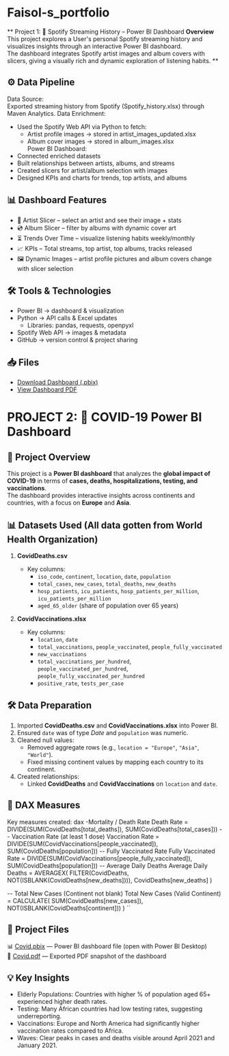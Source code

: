# Faisol-s_portfolio 
** Project 1: 🎵 Spotify Streaming History – Power BI Dashboard
 **Overview**
This project explores a User's personal Spotify streaming history and visualizes insights through an interactive Power BI dashboard.  
The dashboard integrates Spotify artist images and album covers with slicers, giving a visually rich and dynamic exploration of listening habits.
**
## ⚙️ Data Pipeline
Data Source:  
   Exported streaming history from Spotify (Spotify_history.xlsx) through Maven Analytics.
Data Enrichment:  
   - Used the Spotify Web API via Python to fetch:  
     - Artist profile images → stored in artist_images_updated.xlsx  
     - Album cover images → stored in album_images.xlsx  
Power BI Dashboard:  
   - Connected enriched datasets  
   - Built relationships between artists, albums, and streams  
   - Created slicers for artist/album selection with images  
   - Designed KPIs and charts for trends, top artists, and albums  

## 📊 Dashboard Features

- 🎤 Artist Slicer – select an artist and see their image + stats  
- 💿 Album Slicer – filter by albums with dynamic cover art  
- ⏳ Trends Over Time – visualize listening habits weekly/monthly  
- 📈 KPIs – Total streams, top artist, top albums, tracks released  
- 🖼️ Dynamic Images – artist profile pictures and album covers change with slicer selection  

## 🛠️ Tools & Technologies

- Power BI → dashboard & visualization  
- Python → API calls & Excel updates  
  - Libraries: pandas, requests, openpyxl  
- Spotify Web API → images & metadata  
- GitHub → version control & project sharing  

## 📥 Files

- [Download Dashboard (.pbix)](SPOTIFY%20X.pbix)
- [View Dashboard PDF](SPOTIFY%20X.pdf)




# PROJECT 2: 🦠 COVID-19 Power BI Dashboard

## 📌 Project Overview
This project is a **Power BI dashboard** that analyzes the **global impact of COVID-19** in terms of **cases, deaths, hospitalizations, testing, and vaccinations**.  
The dashboard provides interactive insights across continents and countries, with a focus on **Europe** and **Asia**.

## 📊 Datasets Used (All data gotten from World Health Organization)
1. **CovidDeaths.csv**
   - Key columns:
     - `iso_code`, `continent`, `location`, `date`, `population`
     - `total_cases`, `new_cases`, `total_deaths`, `new_deaths`
     - `hosp_patients`, `icu_patients`, `hosp_patients_per_million`, `icu_patients_per_million`
     - `aged_65_older` (share of population over 65 years)
   
2. **CovidVaccinations.xlsx**
   - Key columns:
     - `location`, `date`
     - `total_vaccinations`, `people_vaccinated`, `people_fully_vaccinated`
     - `new_vaccinations`
     - `total_vaccinations_per_hundred`, `people_vaccinated_per_hundred`, `people_fully_vaccinated_per_hundred`
     - `positive_rate`, `tests_per_case`


## 🛠️ Data Preparation
1. Imported **CovidDeaths.csv** and **CovidVaccinations.xlsx** into Power BI.
2. Ensured `date` was of type *Date* and `population` was numeric.
3. Cleaned null values:
   - Removed aggregate rows (e.g., `location = "Europe"`, `"Asia"`, `"World"`).
   - Fixed missing continent values by mapping each country to its continent.
4. Created relationships:
   - Linked **CovidDeaths** and **CovidVaccinations** on `location` and `date`.

## 🧮 DAX Measures
Key measures created:
dax
-Mortality / Death Rate
Death Rate = DIVIDE(SUM(CovidDeaths[total_deaths]), SUM(CovidDeaths[total_cases]))
-- Vaccination Rate (at least 1 dose)
Vaccination Rate = DIVIDE(SUM(CovidVaccinations[people_vaccinated]), SUM(CovidDeaths[population]))
-- Fully Vaccinated Rate
Fully Vaccinated Rate = DIVIDE(SUM(CovidVaccinations[people_fully_vaccinated]), SUM(CovidDeaths[population]))
-- Average Daily Deaths
Average Daily Deaths = 
AVERAGEX(
    FILTER(CovidDeaths, NOT(ISBLANK(CovidDeaths[new_deaths]))),
    CovidDeaths[new_deaths]
)

-- Total New Cases (Continent not blank)
Total New Cases (Valid Continent) = 
CALCULATE(
    SUM(CovidDeaths[new_cases]),
    NOT(ISBLANK(CovidDeaths[continent]))
)
``
## 📂 Project Files
📊 [Covid.pbix](./Covid.pbix) — Power BI dashboard file (open with Power BI Desktop)  
📄 [Covid.pdf](./Covid.pdf) — Exported PDF snapshot of the dashboard





## 💡 Key Insights

* Elderly Populations: Countries with higher % of population aged 65+ experienced higher death rates.
* Testing: Many African countries had low testing rates, suggesting underreporting.
* Vaccinations: Europe and North America had significantly higher vaccination rates compared to Africa.
* Waves: Clear peaks in cases and deaths visible around April 2021 and January 2021.
